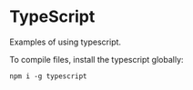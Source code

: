 # TypeScript
Еxamples of using typescript. 

To compile files, install the typescript globally:
```
npm i -g typescript
```
